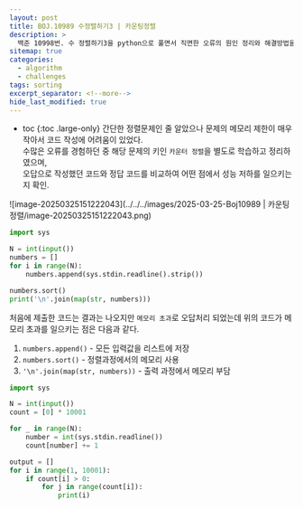 ```yaml
---
layout: post
title: BOJ.10989 수정렬하기3 | 카운팅정렬
description: >
  백준 10998번. 수 정렬하기3을 python으로 풀면서 직면한 오류의 원인 정리와 해결방법을 정리<br>
sitemap: true
categories: 
  - algorithm
  - challenges
tags: sorting
excerpt_separator: <!--more-->
hide_last_modified: true
---
```

* toc
{:toc .large-only}
간단한 정렬문제인 줄 알았으나 문제의 메모리 제한이 매우 작아서 코드 작성에 어려움이 있었다.<br>수많은 오류를 경험하던 중 해당 문제의 키인 `카운터 정렬`을 별도로 학습하고 정리하였으며, <br>오답으로 작성했던 코드와 정답 코드를 비교하여 어떤 점에서 성능 저하를 일으키는지 확인.

<!--more-->

![image-20250325151222043](../../../images/2025-03-25-Boj10989 | 카운팅정렬/image-20250325151222043.png)

```python
import sys

N = int(input())
numbers = []
for i in range(N):
    numbers.append(sys.stdin.readline().strip())

numbers.sort()
print('\n'.join(map(str, numbers)))
```

처음에 제출한 코드는 결과는 나오지만 `메모리 초과`로 오답처리 되었는데 위의 코드가 메모리 초과를 일으키는 점은 다음과 같다.

1. `numbers.append()` - 모든 입력값을 리스트에 저장
2. `numbers.sort()` - 정렬과정에서의 메모리 사용
3. `'\n'.join(map(str, numbers))` - 출력 과정에서 메모리 부담


```python
import sys

N = int(input())
count = [0] * 10001

for _ in range(N):
    number = int(sys.stdin.readline())
    count[number] += 1

output = []
for i in range(1, 10001):
    if count[i] > 0:
        for j in range(count[i]):
            print(i)
```


